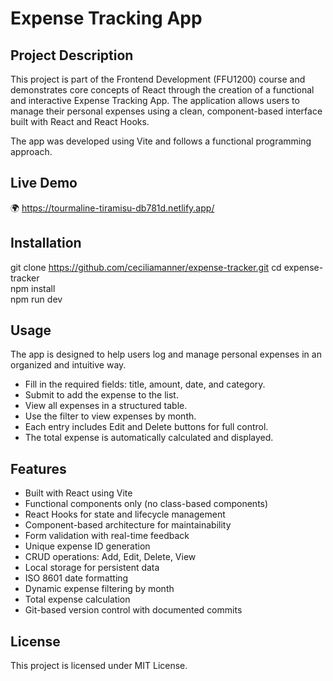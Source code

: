 # Expense Tracking App

## Project Description
This project is part of the Frontend Development (FFU1200) course and demonstrates core concepts of React through the creation of a functional and interactive Expense Tracking App. The application allows users to manage their personal expenses using a clean, component-based interface built with React and React Hooks.

The app was developed using Vite and follows a functional programming approach. 

## Live Demo
🌍 https://tourmaline-tiramisu-db781d.netlify.app/ 

## Installation
git clone https://github.com/ceciliamanner/expense-tracker.git
cd expense-tracker  
npm install  
npm run dev  

## Usage
The app is designed to help users log and manage personal expenses in an organized and intuitive way.
- Fill in the required fields: title, amount, date, and category.
- Submit to add the expense to the list.
- View all expenses in a structured table.
- Use the filter to view expenses by month.
- Each entry includes Edit and Delete buttons for full control.
- The total expense is automatically calculated and displayed.


## Features
- Built with React using Vite
- Functional components only (no class-based components)
- React Hooks for state and lifecycle management
- Component-based architecture for maintainability
- Form validation with real-time feedback
- Unique expense ID generation
- CRUD operations: Add, Edit, Delete, View
- Local storage for persistent data
- ISO 8601 date formatting
- Dynamic expense filtering by month
- Total expense calculation
- Git-based version control with documented commits


## License
This project is licensed under MIT License.
